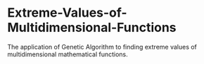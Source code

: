 # Extreme-Values-of-Multidimensional-Functions

The application of Genetic Algorithm to finding extreme values of multidimensional mathematical functions.

